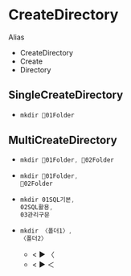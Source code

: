 # CreateDirectory

Alias
- CreateDirectory
- Create
- Directory
## SingleCreateDirectory
- ```ps1
  mkdir 📁01Folder
  ```

## MultiCreateDirectory
- ```ps1
  mkdir 📁01Folder, 📁02Folder
  ```
- ```ps1
  mkdir 📁01Folder, 
  📁02Folder
  ```
- ```ps1
  mkdir 01SQL기본, 
  02SQL활용,
  03관리구문
  ```
- ```ps1
  mkdir 〈폴더1〉, 
  〈폴더2〉
  ```
  - < ▶️ 〈   
  - < ▶️ ＜
